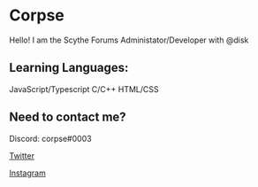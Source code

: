 # Corpse
Hello! I am the Scythe Forums Administator/Developer with @disk

Learning Languages:
--

JavaScript/Typescript
C/C++
HTML/CSS


Need to contact me?
--
Discord: corpse#0003

[Twitter](https://twitter.com/corps_es)

[Instagram](https://instagram.com/corps.es)


